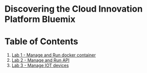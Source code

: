 # Discovering the Cloud Innovation Platform Bluemix

# Table of Contents

1. [Lab 1 - Manage and Run docker container](./labs/Lab%201%20-%20Manage%20and%20Run%20docker%20container)
1. [Lab 2 - Manage and Run API](./labs/Lab%202%20-%20Manage%20and%20Run%20API)
1. [Lab 3 - Manage IOT devices](./labs/Lab%203%20-%20Manage%20IOT%20devices)